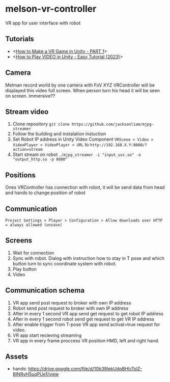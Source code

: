# melson-vr-controller
VR app for user interface with robot


## Tutorials
- <[How to Make a VR Game in Unity - PART 1](https://www.youtube.com/watch?v=HhtTtvBF5bI&list=PLpEoiloH-4eP-OKItF8XNJ8y8e1asOJud&index=2&ab_channel=ValemTutorials)>
- <[How to Play VIDEO in Unity - Easy Tutorial (2023)](https://www.youtube.com/watch?v=-XzVq7qIuys&ab_channel=SoloGameDev)>

## Camera
Melman record world by one camera with FoV XYZ
VRController will be displayed this video full screen.
When person turn his head it will be seen on screen. Immersive??

## Stream video
1. Clone repository `git clone https://github.com/jacksonliam/mjpg-streamer`
2. Follow the building and instalation instuction
3. Set Robot IP address in Unity Video Component `VRScene > Video > VideoPlayer > VideoPlayer > URL` to `http://192.168.X.Y:8080/?action=stream`
4. Start stream on robot `./mjpg_streamer -i "input_uvc.so" -o "output_http.so -p 8080"`


## Positions
Ones VRController has connection with robot, it will be send data from head and hands to change position of robot

## Communication
`Project Settings > Player > Configuration > Allow downloads over HTTP = always allowed (unsave)`

## Screens
1. Wait for connection
2. Sync with robot. Dialog with instruction how to stay in T pose and which button turn to sync coordinate system with robot.
3. Play button
4. Video

## Communication schema
1. VR app send post request to broker with own IP address
2. Robot send post request to broker with own IP address
3. After in every 1 second VR app send get request to get robot IP address
4. After in every 1 second robot send get request to get VR IP address
5. After enable trigger from T-pose VR app send activat=true request for video. 
6. VR app start recieving streaming
7. VR app in every frame proccess VR position HMD, left and right hand.

## Assets
- hands: https://drive.google.com/file/d/10b39IekUdpBHlcTslZ-BlNRyH5uqPUe1/view